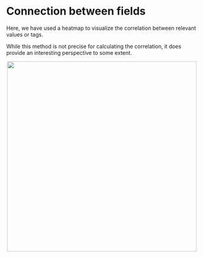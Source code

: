 # Connection between fields

Here, we have used a heatmap to visualize the correlation between relevant values or tags. 

While this method is not precise for calculating the correlation, it does provide an interesting perspective to some extent.

<div style="text-align:center"><img src="heatmap.png" width="500" height="500"/><div style="text-align:center">
